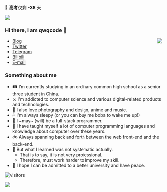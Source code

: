 <gk>🎐 <b>高考</b>仅剩 <b>-36</b> 天</gk>

![](https://user-images.githubusercontent.com/22412567/89914023-fb3a6e80-dc26-11ea-82ba-5ed80e2ffb69.jpg)

### Hi there, I am qwqcode 👋

<img src="https://github-readme-stats.mrdulin.vercel.app/api?username=qwqcode&count_private=true&show_icons=true&hide_border=true&icon_color=586069&title_color=0366d6" align="right">

- [Blog](https://qwqaq.com/)
- [Twitter](https://twitter.com/qwqcode)
- [Telegram](https://t.me/qwqcode)
- [Bilibili](https://space.bilibili.com/9124283)
- [E-mail](mailto:qwqcode@gmail.com)

### Something about me

- 🛤 I’m currently studying in an ordinary common high school as a senior three student in China.
- ⚔️ I'm addicted to computer science and various digital-related products and technologies.
- 🌅 I also love photography and design, anime and music.
- 💦 I'm always sleepy (or you can buy me boba to wake me up!)
- 🥪 I ~may~ (will) be a full-stack programmer.
- 👀 I have taught myself a lot of computer programming languages and knowledge about computer over these years.
- 🚲 Always spanning back and forth between the web front-end and the back-end.
- 🌚 But what I learned was not systematic actually.
  - That is to say, it is not very professional.
  - Therefore, must work harder to improve my skill.
- 🎐 I hope I can be admitted to a better university and have peace.

![visitors](https://visitor-badge.laobi.icu/badge?page_id=qwqcode.visitor-badge)

<p><img align="left" src="https://github-readme-stats.vercel.app/api/top-langs?username=qwqcode&show_icons=true&locale=en&layout=compact&hide=html&langs_count=20" /></p>
